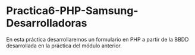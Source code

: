 # Practica6-PHP-Samsung-Desarrolladoras

En esta práctica desarrollaremos un formulario en PHP a partir de la BBDD desarrollada en la práctica del módulo anterior.

